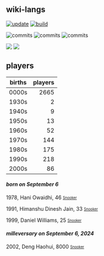 ## wiki-langs
[![update](https://github.com/dreamerminsk/wiki-langs/actions/workflows/update-tables.yml/badge.svg)](https://github.com/dreamerminsk/wiki-langs/actions/workflows/update-tables.yml)
[![build](https://github.com/dreamerminsk/wiki-langs/actions/workflows/build.yml/badge.svg)](https://github.com/dreamerminsk/wiki-langs/actions/workflows/build.yml)

![commits](https://img.shields.io/github/commit-activity/y/dreamerminsk/wiki-langs)
![commits](https://img.shields.io/github/commit-activity/m/dreamerminsk/wiki-langs)
![commits](https://img.shields.io/github/commit-activity/w/dreamerminsk/wiki-langs)

![](https://img.shields.io/github/languages/code-size/dreamerminsk/wiki-langs)
![](https://img.shields.io/github/repo-size/dreamerminsk/wiki-langs)

## players
| births | players |
| :----: | ------: |
| 0000s | 2665 |
| 1930s | 2 |
| 1940s | 9 |
| 1950s | 13 |
| 1960s | 52 |
| 1970s | 144 |
| 1980s | 175 |
| 1990s | 218 |
| 2000s | 86 |

#### ***born on September  6***
1978, Hani Owaidhi, 46 <sub><sup>[Snooker](http://www.snooker.org/res/index.asp?player=2455)</sup></sub>

1991, Himanshu Dinesh Jain, 33 <sub><sup>[Snooker](http://www.snooker.org/res/index.asp?player=2341)</sup></sub>

1999, Daniel Williams, 25 <sub><sup>[Snooker](http://www.snooker.org/res/index.asp?player=2243)</sup></sub>


#### ***milleversary on September  6, 2024***
2002, Deng Haohui, 8000 <sub><sup>[Snooker](http://www.snooker.org/res/index.asp?player=2628)</sup></sub>



